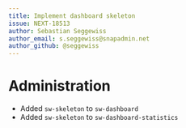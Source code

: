 ```yaml
---
title: Implement dashboard skeleton
issue: NEXT-18513
author: Sebastian Seggewiss
author_email: s.seggewiss@snapadmin.net
author_github: @seggewiss
---
```

# Administration
* Added `sw-skeleton` to `sw-dashboard`
* Added `sw-skeleton` to `sw-dashboard-statistics`
